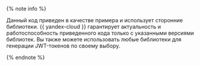 {% note info %}

Данный код приведен в качестве примера и использует сторонние библиотеки. {{ yandex-cloud }} гарантирует актуальность и работоспособность приведенного кода только с указанными версиями библиотек. Вы также можете использовать любые библиотеки для генерации JWT-токенов по своему выбору.

{% endnote %}